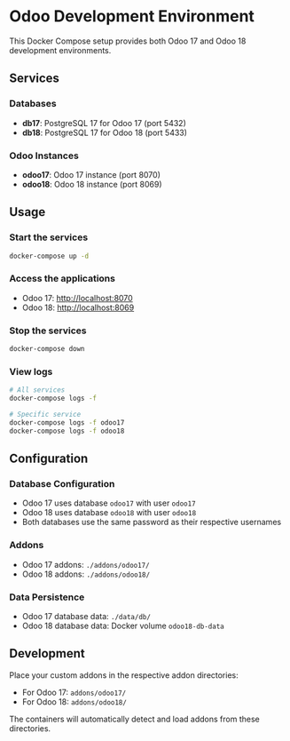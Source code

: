 # Odoo Development Environment

This Docker Compose setup provides both Odoo 17 and Odoo 18 development environments.

## Services

### Databases

- **db17**: PostgreSQL 17 for Odoo 17 (port 5432)
- **db18**: PostgreSQL 17 for Odoo 18 (port 5433)

### Odoo Instances

- **odoo17**: Odoo 17 instance (port 8070)
- **odoo18**: Odoo 18 instance (port 8069)

## Usage

### Start the services

```bash
docker-compose up -d
```

### Access the applications

- Odoo 17: <http://localhost:8070>
- Odoo 18: <http://localhost:8069>

### Stop the services

```bash
docker-compose down
```

### View logs

```bash
# All services
docker-compose logs -f

# Specific service
docker-compose logs -f odoo17
docker-compose logs -f odoo18
```

## Configuration

### Database Configuration

- Odoo 17 uses database `odoo17` with user `odoo17`
- Odoo 18 uses database `odoo18` with user `odoo18`
- Both databases use the same password as their respective usernames

### Addons

- Odoo 17 addons: `./addons/odoo17/`
- Odoo 18 addons: `./addons/odoo18/`

### Data Persistence

- Odoo 17 database data: `./data/db/`
- Odoo 18 database data: Docker volume `odoo18-db-data`

## Development

Place your custom addons in the respective addon directories:

- For Odoo 17: `addons/odoo17/`
- For Odoo 18: `addons/odoo18/`

The containers will automatically detect and load addons from these directories.

